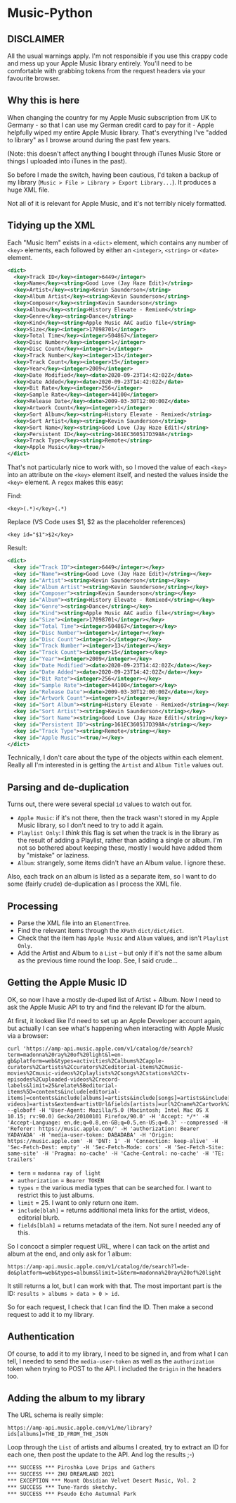 # Music-Python

## DISCLAIMER

All the usual warnings apply. I'm not responsible if you use this crappy code and mess up your Apple Music library entirely. You'll need to be comfortable with grabbing tokens from the request headers via your favourite browser.

## Why this is here

When changing the country for my Apple Music subscription from UK to Germany - so that I can use my German credit card to pay for it - Apple helpfully wiped my entire Apple Music library. That's everything I've "added to library" as I browse around during the past few years.

(Note: this doesn't affect anything I bought through iTunes Music Store or things I uploaded into iTunes in the past).

So before I made the switch, having been cautious, I'd taken a backup of my library (`Music > File > Library > Export Library...`). It produces a huge XML file.

Not all of it is relevant for Apple Music, and it's not terribly nicely formatted.

## Tidying up the XML

Each "Music Item" exists in a `<dict>` element, which contains any number of `<key>` elements, each followed by either an `<integer>`, `<string>` or `<date>` element.

```xml
<dict>
  <key>Track ID</key><integer>6449</integer>
  <key>Name</key><string>Good Love (Jay Haze Edit)</string>
  <key>Artist</key><string>Kevin Saunderson</string>
  <key>Album Artist</key><string>Kevin Saunderson</string>
  <key>Composer</key><string>Kevin Saunderson</string>
  <key>Album</key><string>History Elevate - Remixed</string>
  <key>Genre</key><string>Dance</string>
  <key>Kind</key><string>Apple Music AAC audio file</string>
  <key>Size</key><integer>17098701</integer>
  <key>Total Time</key><integer>504867</integer>
  <key>Disc Number</key><integer>1</integer>
  <key>Disc Count</key><integer>1</integer>
  <key>Track Number</key><integer>13</integer>
  <key>Track Count</key><integer>15</integer>
  <key>Year</key><integer>2009</integer>
  <key>Date Modified</key><date>2020-09-23T14:42:02Z</date>
  <key>Date Added</key><date>2020-09-23T14:42:02Z</date>
  <key>Bit Rate</key><integer>256</integer>
  <key>Sample Rate</key><integer>44100</integer>
  <key>Release Date</key><date>2009-03-30T12:00:00Z</date>
  <key>Artwork Count</key><integer>1</integer>
  <key>Sort Album</key><string>History Elevate - Remixed</string>
  <key>Sort Artist</key><string>Kevin Saunderson</string>
  <key>Sort Name</key><string>Good Love (Jay Haze Edit)</string>
  <key>Persistent ID</key><string>161EC360517D398A</string>
  <key>Track Type</key><string>Remote</string>
  <key>Apple Music</key><true/>
</dict>
```

That's not particularly nice to work with, so I moved the value of each `<key>` into an attribute on the `<key>` element itself, and nested the values inside the `<key>` element. A `regex` makes this easy:

Find:
```
<key>(.*)</key>(.*)
```

Replace (VS Code uses $1, $2 as the placeholder references)
```
<key id="$1">$2</key>
```

Result:

```xml
<dict>
  <key id="Track ID"><integer>6449</integer></key>
  <key id="Name"><string>Good Love (Jay Haze Edit)</string></key>
  <key id="Artist"><string>Kevin Saunderson</string></key>
  <key id="Album Artist"><string>Kevin Saunderson</string></key>
  <key id="Composer"><string>Kevin Saunderson</string></key>
  <key id="Album"><string>History Elevate - Remixed</string></key>
  <key id="Genre"><string>Dance</string></key>
  <key id="Kind"><string>Apple Music AAC audio file</string></key>
  <key id="Size"><integer>17098701</integer></key>
  <key id="Total Time"><integer>504867</integer></key>
  <key id="Disc Number"><integer>1</integer></key>
  <key id="Disc Count"><integer>1</integer></key>
  <key id="Track Number"><integer>13</integer></key>
  <key id="Track Count"><integer>15</integer></key>
  <key id="Year"><integer>2009</integer></key>
  <key id="Date Modified"><date>2020-09-23T14:42:02Z</date></key>
  <key id="Date Added"><date>2020-09-23T14:42:02Z</date></key>
  <key id="Bit Rate"><integer>256</integer></key>
  <key id="Sample Rate"><integer>44100</integer></key>
  <key id="Release Date"><date>2009-03-30T12:00:00Z</date></key>
  <key id="Artwork Count"><integer>1</integer></key>
  <key id="Sort Album"><string>History Elevate - Remixed</string></key>
  <key id="Sort Artist"><string>Kevin Saunderson</string></key>
  <key id="Sort Name"><string>Good Love (Jay Haze Edit)</string></key>
  <key id="Persistent ID"><string>161EC360517D398A</string></key>
  <key id="Track Type"><string>Remote</string></key>
  <key id="Apple Music"><true/></key>
</dict>
```

Technically, I don't care about the type of the objects within each element. Really all I'm interested in is getting the `Artist` and `Album Title` values out.

## Parsing and de-duplication

Turns out, there were several special `id` values to watch out for.

* `Apple Music`: if it's not there, then the track wasn't stored in my Apple Music library, so I don't need to try to add it again.
* `Playlist Only`: I _think_ this flag is set when the track is in the library as the result of adding a Playlist, rather than adding a single or album. I'm not so bothered about keeping these, mostly I would have added them by "mistake" or laziness.
* `Album`: strangely, some items didn't have an Album value. I ignore these.

Also, each track on an album is listed as a separate item, so I want to do some (fairly crude) de-duplication as I process the XML file.

## Processing

* Parse the XML file into an `ElementTree`.
* Find the relevant items through the `XPath` `dict/dict/dict`.
* Check that the item has `Apple Music` and `Album` values, and isn't `Playlist Only`.
* Add the Artist and Album to a `List` – but only if it's not the same album as the previous time round the loop. See, I said crude...

## Getting the Apple Music ID

OK, so now I have a mostly de-duped list of Artist + Album. Now I need to ask the Apple Music API to try and find the relevant ID for the album. 

At first, it looked like I'd need to set up an Apple Developer account again, but actually I can see what's happening when interacting with Apple Music via a browser:

```curl
curl 'https://amp-api.music.apple.com/v1/catalog/de/search?term=madonna%20ray%20of%20light&l=en-gb&platform=web&types=activities%2Calbums%2Capple-curators%2Cartists%2Ccurators%2Ceditorial-items%2Cmusic-movies%2Cmusic-videos%2Cplaylists%2Csongs%2Cstations%2Ctv-episodes%2Cuploaded-videos%2Crecord-labels&limit=25&relate%5Beditorial-items%5D=contents&include[editorial-items]=contents&include[albums]=artists&include[songs]=artists&include[music-videos]=artists&extend=artistUrl&fields[artists]=url%2Cname%2Cartwork%2Chero&fields%5Balbums%5D=artistName%2CartistUrl%2Cartwork%2CcontentRating%2CeditorialArtwork%2Cname%2CplayParams%2CreleaseDate%2Curl&with=serverBubbles%2ClyricHighlights&art%5Burl%5D=c%2Cf&omit%5Bresource%5D=autos' --globoff -H 'User-Agent: Mozilla/5.0 (Macintosh; Intel Mac OS X 10.15; rv:90.0) Gecko/20100101 Firefox/90.0' -H 'Accept: */*' -H 'Accept-Language: en,de;q=0.8,en-GB;q=0.5,en-US;q=0.3' --compressed -H 'Referer: https://music.apple.com/' -H 'authorization: Bearer YADAYADA' -H 'media-user-token: DABADABA' -H 'Origin: https://music.apple.com' -H 'DNT: 1' -H 'Connection: keep-alive' -H 'Sec-Fetch-Dest: empty' -H 'Sec-Fetch-Mode: cors' -H 'Sec-Fetch-Site: same-site' -H 'Pragma: no-cache' -H 'Cache-Control: no-cache' -H 'TE: trailers'
```

* `term` = `madonna ray of light`
* `authorization` = `Bearer TOKEN`
* `types` = the various media types that can be searched for. I want to restrict this to just albums.
* `limit` = 25. I want to only return one item.
* `include[blah]` = returns additional meta links for the artist, videos, editorial blurb.
* `fields[blah]` = returns metadata of the item. Not sure I needed any of this.

So I concoct a simpler request URL, where I can tack on the artist and album at the end, and only ask for 1 album:

```curl
https://amp-api.music.apple.com/v1/catalog/de/search?l=de-de&platform=web&types=albums&limit=1&term=madonna%20ray%20of%20light
```

It still returns a lot, but I can work with that. The most important part is the ID: `results > albums > data > 0 > id`.

So for each request, I check that I can find the ID. Then make a second request to add it to my library.

## Authentication

Of course, to add it to my library, I need to be signed in, and from what I can tell, I needed to send the `media-user-token` as well as the `authorization` token when trying to POST to the API. I included the `Origin` in the headers too.

## Adding the album to my library

The URL schema is really simple:

```
https://amp-api.music.apple.com/v1/me/library?ids[albums]=THE_ID_FROM_THE_JSON
```

Loop through the `List` of artists and albums I created, try to extract an ID for each one, then post the update to the API. And log the results ;-)

```txt
*** SUCCESS *** Piroshka Love Drips and Gathers
*** SUCCESS *** ZHU DREAMLAND 2021
*** EXCEPTION *** Mount Obsidian Velvet Desert Music, Vol. 2
*** SUCCESS *** Tune-Yards sketchy.
*** SUCCESS *** Pseudo Echo Autumnal Park
```
